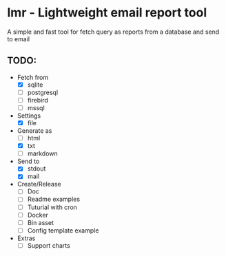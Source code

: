 # lmr - Lightweight email report tool

A simple and fast tool for fetch query as reports from a database and send to email

## TODO:
- Fetch from
    - [x] sqlite
    - [ ] postgresql
    - [ ] firebird
    - [ ] mssql
- Settings
    - [X] file
- Generate as
    - [ ] html
    - [x] txt
    - [ ] markdown
- Send to
    - [X] stdout
    - [X] mail
- Create/Release
    - [ ] Doc
    - [ ] Readme examples
    - [ ] Tuturial with cron
    - [ ] Docker
    - [ ] Bin asset
    - [ ] Config template example
- Extras
    - [ ] Support charts
